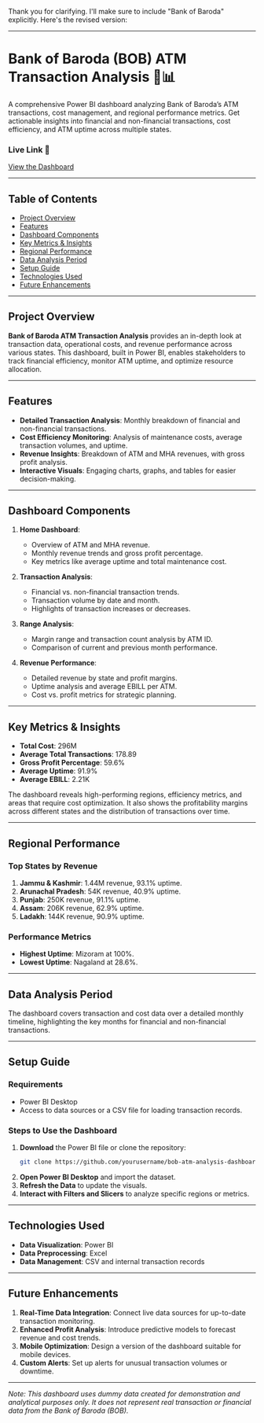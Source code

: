 Thank you for clarifying. I'll make sure to include "Bank of Baroda" explicitly. Here's the revised version:

---

# **Bank of Baroda (BOB) ATM Transaction Analysis** 🏦📊

A comprehensive Power BI dashboard analyzing Bank of Baroda’s ATM transactions, cost management, and regional performance metrics. Get actionable insights into financial and non-financial transactions, cost efficiency, and ATM uptime across multiple states.

### **Live Link** 🔗
[View the Dashboard](https://app.powerbi.com/reportEmbed?reportId=2b3d4abd-d885-4edd-a7b1-9217560a6188&autoAuth=true&ctid=5eafb13a-8bcd-462a-9e16-58810b6f2460)

---

## **Table of Contents**

- [Project Overview](#project-overview)
- [Features](#features)
- [Dashboard Components](#dashboard-components)
- [Key Metrics & Insights](#key-metrics--insights)
- [Regional Performance](#regional-performance)
- [Data Analysis Period](#data-analysis-period)
- [Setup Guide](#setup-guide)
- [Technologies Used](#technologies-used)
- [Future Enhancements](#future-enhancements)

---

## **Project Overview**

**Bank of Baroda ATM Transaction Analysis** provides an in-depth look at transaction data, operational costs, and revenue performance across various states. This dashboard, built in Power BI, enables stakeholders to track financial efficiency, monitor ATM uptime, and optimize resource allocation.

---

## **Features**

- **Detailed Transaction Analysis**: Monthly breakdown of financial and non-financial transactions.
- **Cost Efficiency Monitoring**: Analysis of maintenance costs, average transaction volumes, and uptime.
- **Revenue Insights**: Breakdown of ATM and MHA revenues, with gross profit analysis.
- **Interactive Visuals**: Engaging charts, graphs, and tables for easier decision-making.

---

## **Dashboard Components**

1. **Home Dashboard**:  
   - Overview of ATM and MHA revenue.
   - Monthly revenue trends and gross profit percentage.
   - Key metrics like average uptime and total maintenance cost.

2. **Transaction Analysis**:  
   - Financial vs. non-financial transaction trends.
   - Transaction volume by date and month.
   - Highlights of transaction increases or decreases.

3. **Range Analysis**:  
   - Margin range and transaction count analysis by ATM ID.
   - Comparison of current and previous month performance.

4. **Revenue Performance**:  
   - Detailed revenue by state and profit margins.
   - Uptime analysis and average EBILL per ATM.
   - Cost vs. profit metrics for strategic planning.

---

## **Key Metrics & Insights**

- **Total Cost**: 296M
- **Average Total Transactions**: 178.89
- **Gross Profit Percentage**: 59.6%
- **Average Uptime**: 91.9%
- **Average EBILL**: 2.21K

The dashboard reveals high-performing regions, efficiency metrics, and areas that require cost optimization. It also shows the profitability margins across different states and the distribution of transactions over time.

---

## **Regional Performance**

### **Top States by Revenue**
1. **Jammu & Kashmir**: 1.44M revenue, 93.1% uptime.
2. **Arunachal Pradesh**: 54K revenue, 40.9% uptime.
3. **Punjab**: 250K revenue, 91.1% uptime.
4. **Assam**: 206K revenue, 62.9% uptime.
5. **Ladakh**: 144K revenue, 90.9% uptime.

### **Performance Metrics**
- **Highest Uptime**: Mizoram at 100%.
- **Lowest Uptime**: Nagaland at 28.6%.

---

## **Data Analysis Period**

The dashboard covers transaction and cost data over a detailed monthly timeline, highlighting the key months for financial and non-financial transactions.

---

## **Setup Guide**

### **Requirements**
- Power BI Desktop
- Access to data sources or a CSV file for loading transaction records.

### **Steps to Use the Dashboard**

1. **Download** the Power BI file or clone the repository:
   ```bash
   git clone https://github.com/yourusername/bob-atm-analysis-dashboard.git
   ```
2. **Open Power BI Desktop** and import the dataset.
3. **Refresh the Data** to update the visuals.
4. **Interact with Filters and Slicers** to analyze specific regions or metrics.

---

## **Technologies Used**

- **Data Visualization**: Power BI
- **Data Preprocessing**: Excel
- **Data Management**: CSV and internal transaction records

---

## **Future Enhancements**

1. **Real-Time Data Integration**: Connect live data sources for up-to-date transaction monitoring.
2. **Enhanced Profit Analysis**: Introduce predictive models to forecast revenue and cost trends.
3. **Mobile Optimization**: Design a version of the dashboard suitable for mobile devices.
4. **Custom Alerts**: Set up alerts for unusual transaction volumes or downtime.

---

*Note: This dashboard uses dummy data created for demonstration and analytical purposes only. It does not represent real transaction or financial data from the Bank of Baroda (BOB).*